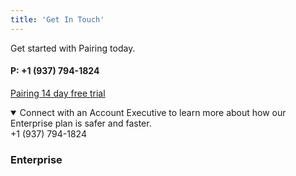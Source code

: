 ```yaml
---
title: 'Get In Touch'
---
```


Get started with Pairing today.

#### P: +1 (937) 794-1824

[Pairing 14 day free trial](build.ondecentral.com/free-trial)

<details open="false">
  <summary>Connect with an Account Executive to learn more about how our Enterprise plan is safer and faster.</summary>
  +1 (937) 794-1824
</details>

### Enterprise
